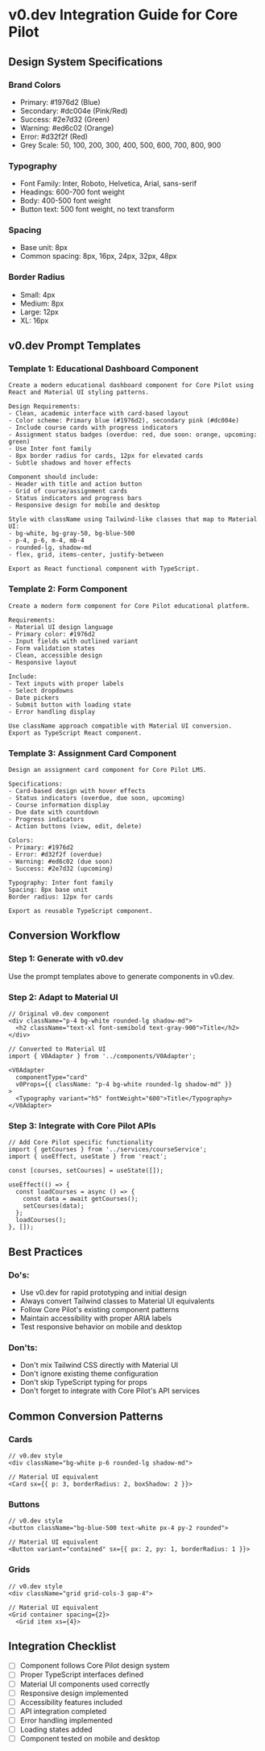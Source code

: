 # v0.dev Integration Guide for Core Pilot

## Design System Specifications

### Brand Colors
- Primary: #1976d2 (Blue)
- Secondary: #dc004e (Pink/Red)
- Success: #2e7d32 (Green)
- Warning: #ed6c02 (Orange)
- Error: #d32f2f (Red)
- Grey Scale: 50, 100, 200, 300, 400, 500, 600, 700, 800, 900

### Typography
- Font Family: Inter, Roboto, Helvetica, Arial, sans-serif
- Headings: 600-700 font weight
- Body: 400-500 font weight
- Button text: 500 font weight, no text transform

### Spacing
- Base unit: 8px
- Common spacing: 8px, 16px, 24px, 32px, 48px

### Border Radius
- Small: 4px
- Medium: 8px
- Large: 12px
- XL: 16px

## v0.dev Prompt Templates

### Template 1: Educational Dashboard Component
```
Create a modern educational dashboard component for Core Pilot using React and Material UI styling patterns. 

Design Requirements:
- Clean, academic interface with card-based layout
- Color scheme: Primary blue (#1976d2), secondary pink (#dc004e)
- Include course cards with progress indicators
- Assignment status badges (overdue: red, due soon: orange, upcoming: green)
- Use Inter font family
- 8px border radius for cards, 12px for elevated cards
- Subtle shadows and hover effects

Component should include:
- Header with title and action button
- Grid of course/assignment cards
- Status indicators and progress bars
- Responsive design for mobile and desktop

Style with className using Tailwind-like classes that map to Material UI:
- bg-white, bg-gray-50, bg-blue-500
- p-4, p-6, m-4, mb-4
- rounded-lg, shadow-md
- flex, grid, items-center, justify-between

Export as React functional component with TypeScript.
```

### Template 2: Form Component
```
Create a modern form component for Core Pilot educational platform.

Requirements:
- Material UI design language
- Primary color: #1976d2
- Input fields with outlined variant
- Form validation states
- Clean, accessible design
- Responsive layout

Include:
- Text inputs with proper labels
- Select dropdowns
- Date pickers
- Submit button with loading state
- Error handling display

Use className approach compatible with Material UI conversion.
Export as TypeScript React component.
```

### Template 3: Assignment Card Component
```
Design an assignment card component for Core Pilot LMS.

Specifications:
- Card-based design with hover effects
- Status indicators (overdue, due soon, upcoming)
- Course information display
- Due date with countdown
- Progress indicators
- Action buttons (view, edit, delete)

Colors:
- Primary: #1976d2
- Error: #d32f2f (overdue)
- Warning: #ed6c02 (due soon)
- Success: #2e7d32 (upcoming)

Typography: Inter font family
Spacing: 8px base unit
Border radius: 12px for cards

Export as reusable TypeScript component.
```

## Conversion Workflow

### Step 1: Generate with v0.dev
Use the prompt templates above to generate components in v0.dev.

### Step 2: Adapt to Material UI
```tsx
// Original v0.dev component
<div className="p-4 bg-white rounded-lg shadow-md">
  <h2 className="text-xl font-semibold text-gray-900">Title</h2>
</div>

// Converted to Material UI
import { V0Adapter } from '../components/V0Adapter';

<V0Adapter 
  componentType="card"
  v0Props={{ className: "p-4 bg-white rounded-lg shadow-md" }}
>
  <Typography variant="h5" fontWeight="600">Title</Typography>
</V0Adapter>
```

### Step 3: Integrate with Core Pilot APIs
```tsx
// Add Core Pilot specific functionality
import { getCourses } from '../services/courseService';
import { useEffect, useState } from 'react';

const [courses, setCourses] = useState([]);

useEffect(() => {
  const loadCourses = async () => {
    const data = await getCourses();
    setCourses(data);
  };
  loadCourses();
}, []);
```

## Best Practices

### Do's:
- Use v0.dev for rapid prototyping and initial design
- Always convert Tailwind classes to Material UI equivalents
- Follow Core Pilot's existing component patterns
- Maintain accessibility with proper ARIA labels
- Test responsive behavior on mobile and desktop

### Don'ts:
- Don't mix Tailwind CSS directly with Material UI
- Don't ignore existing theme configuration
- Don't skip TypeScript typing for props
- Don't forget to integrate with Core Pilot's API services

## Common Conversion Patterns

### Cards
```tsx
// v0.dev style
<div className="bg-white p-6 rounded-lg shadow-md">

// Material UI equivalent
<Card sx={{ p: 3, borderRadius: 2, boxShadow: 2 }}>
```

### Buttons
```tsx
// v0.dev style
<button className="bg-blue-500 text-white px-4 py-2 rounded">

// Material UI equivalent
<Button variant="contained" sx={{ px: 2, py: 1, borderRadius: 1 }}>
```

### Grids
```tsx
// v0.dev style
<div className="grid grid-cols-3 gap-4">

// Material UI equivalent
<Grid container spacing={2}>
  <Grid item xs={4}>
```

## Integration Checklist

- [ ] Component follows Core Pilot design system
- [ ] Proper TypeScript interfaces defined
- [ ] Material UI components used correctly
- [ ] Responsive design implemented
- [ ] Accessibility features included
- [ ] API integration completed
- [ ] Error handling implemented
- [ ] Loading states added
- [ ] Component tested on mobile and desktop